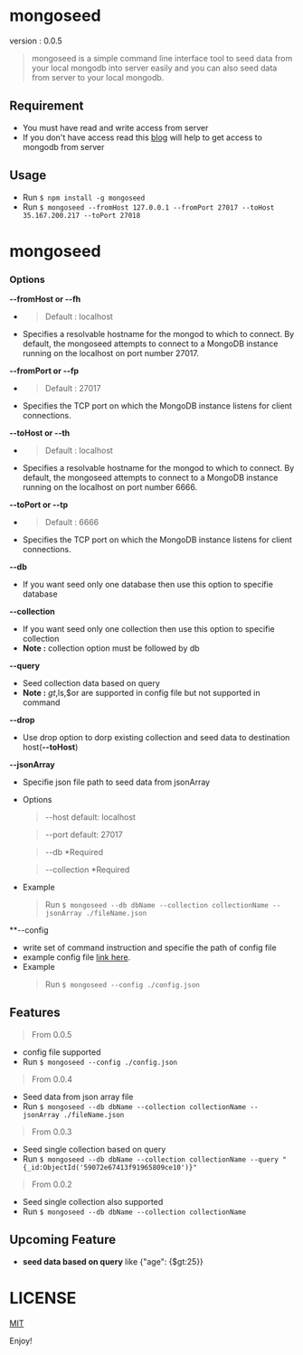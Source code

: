 # mongoseed
  
  version : 0.0.5

> mongoseed is a simple command line interface tool to seed data from your local mongodb into server easily and you can also seed data from server to your local mongodb.

## Requirement
- You must have read and write access from server
- If you don't have access read this [blog](https://www.digitalocean.com/community/tutorials/how-to-securely-configure-a-production-mongodb-server) will help to get access to mongodb from server

## Usage

- Run `$ npm install -g mongoseed`
- Run `$ mongoseed --fromHost 127.0.0.1 --fromPort 27017 --toHost 35.167.200.217 --toPort 27018`

# mongoseed

### Options
 **--fromHost or --fh**
  - >Default : localhost
  - Specifies a resolvable hostname for the mongod to which to connect. By default, the mongoseed attempts to connect to a MongoDB instance running on the localhost on port number 27017.

**--fromPort or --fp**
  - >Default : 27017
  - Specifies the TCP port on which the MongoDB instance listens for client connections.

**--toHost or --th**
  - >Default : localhost
  - Specifies a resolvable hostname for the mongod to which to connect. By default, the mongoseed attempts to connect to a MongoDB instance running on the localhost on port number 6666.

**--toPort or --tp**
  - >Default : 6666
  - Specifies the TCP port on which the MongoDB instance listens for client connections.

**--db**
  - If you want seed only one database then use this option to specifie database 

**--collection**
  - If you want seed only one  collection then use this option to specifie collection
  - **Note :** collection option must be followed by db 

**--query**
  - Seed collection data based on query
  - **Note :** $gt,$ls,$or are supported in config file but not supported in command

**--drop**
  - Use drop option to dorp existing collection and seed data to destination host(**--toHost**)

**--jsonArray**
  - Specifie json file path to seed data from jsonArray
 - Options
    > --host  default: localhost 

    > --port  default: 27017
    
    > --db  *Required
    
    > --collection *Required 

- Example 
    > Run `$ mongoseed --db dbName --collection collectionName --jsonArray ./fileName.json`

**--config
  - write set of command instruction and specifie the path of config file
  - example config file [link here](https://github.com/anbuksv/mongoseed/blob/master/config.json).
- Example
    > Run `$ mongoseed --config ./config.json` 

## Features
> From 0.0.5
- config file supported
- Run  `$ mongoseed --config ./config.json`
> From 0.0.4
- Seed data from json array file
- Run `$ mongoseed --db dbName --collection collectionName --jsonArray ./fileName.json`
> From 0.0.3
- Seed single collection based on query
- Run `$ mongoseed --db dbName --collection collectionName --query "{_id:ObjectId('59072e67413f91965809ce10')}"`
> From 0.0.2
- Seed single collection also supported
- Run `$ mongoseed --db dbName --collection collectionName`
## Upcoming Feature
  - **seed data based on query** like {"age": {$gt:25}}
  
# LICENSE
[MIT](https://github.com/anbuksv/mongoseed/blob/master/LICENSE)

Enjoy!
